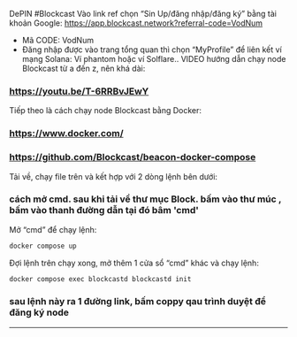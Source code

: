 DePIN #Blockcast
Vào link ref chọn “Sin Up/đăng nhập/đăng ký” bằng tài khoản Google:
https://app.blockcast.network?referral-code=VodNum
- Mã CODE:
VodNum
- Đăng nhập được vào trang tổng quan thì chọn “MyProfile” để liên kết ví mạng Solana: Ví phantom hoặc ví Solflare..
VIDEO hướng dẫn chạy node Blockcast từ a đến z, nên khá dài:
### https://youtu.be/T-6RRBvJEwY
Tiếp theo là cách chạy node Blockcast bằng Docker:
### https://www.docker.com/
### https://github.com/Blockcast/beacon-docker-compose
Tải về, chạy file trên và kết hợp với 2 dòng lệnh bên dưới:
### cách mở cmd. sau khi tải về thư mục Block. bấm vào thư múc , bấm vào thanh đường dẫn tại đó bâm 'cmd'
Mở “cmd” để chạy lệnh:
```bash
docker compose up
```
Đợi lệnh trên chạy xong, mở thêm 1 cửa sổ “cmd” khác và chạy lệnh:
```bash
docker compose exec blockcastd blockcastd init
```
### sau lệnh này ra 1 đường link, bấm coppy qau trình duyệt để đăng ký node
----------------------------------
